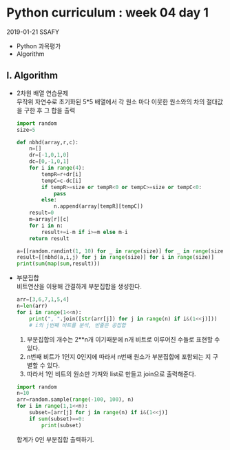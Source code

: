 # Python curriculum : week 04 day 1

2019-01-21 SSAFY

* Python 과목평가
* Algorithm



## I. Algorithm

* 2차원 배열 연습문제  
  무작위 자연수로 초기화된 5\*5 배열에서 각 원소 마다 이웃한 원소와의 차의 절대값을 구한 후 그 합을 출력

  ```python
  import random
  size=5
  
  def nbhd(array,r,c):
      n=[]
      dr=[-1,0,1,0]
      dc=[0,-1,0,1]
      for i in range(4):
          tempR=r+dr[i]
          tempC=c-dc[i]
          if tempR>=size or tempR<0 or tempC>=size or tempC<0:
              pass
          else:
              n.append(array[tempR][tempC])
      result=0
      m=array[r][c]
      for i in n:
          result+=i-m if i>=m else m-i
      return result
  
  a=[[random.randint(1, 10) for _ in range(size)] for _ in range(size)]
  result=[[nbhd(a,i,j) for j in range(size)] for i in range(size)]
  print(sum(map(sum,result)))
  ```



* 부분집합  
  비트연산을 이용해 간결하게 부분집합을 생성한다.

  ```python
  arr=[3,6,7,1,5,4]
  n=len(arr)
  for i in range(1<<n):
      print(", ".join([str(arr[j]) for j in range(n) if i&(1<<j)]))
      # i의 j번째 비트를 분석, 빈줄은 공집합
  ```

  1. 부분집합의 개수는 2**n개 이기때문에 n개 비트로 이루어진 수들로 표현할 수 있다.
  2. n번째 비트가 1인지 0인지에 따라서 n번째 원소가 부분집합에 포함되는 지 구별할 수 있다.
  3. 따라서 1인 비트의 원소만 가져와 list로 만들고 join으로 출력해준다.

    ```python
    import random
    n=10
    arr=random.sample(range(-100, 100), n)
    for i in range(1,1<<n):
        subset=[arr[j] for j in range(n) if i&(1<<j)]
        if sum(subset)==0:
            print(subset)
    ```
    합계가 0인 부분집합 출력하기.

